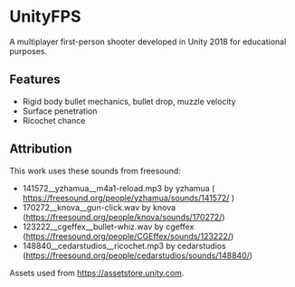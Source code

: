 # UnityFPS
A multiplayer first-person shooter developed in Unity 2018 for educational purposes.

## Features
- Rigid body bullet mechanics, bullet drop, muzzle velocity
- Surface penetration
- Ricochet chance

## Attribution
This work uses these sounds from freesound:
- 141572__yzhamua__m4a1-reload.mp3 by yzhamua ( https://freesound.org/people/yzhamua/sounds/141572/ )
- 170272__knova__gun-click.wav by knova (https://freesound.org/people/knova/sounds/170272/)
- 123222__cgeffex__bullet-whiz.wav by cgeffex (https://freesound.org/people/CGEffex/sounds/123222/)
- 148840__cedarstudios__ricochet.mp3 by cedarstudios (https://freesound.org/people/cedarstudios/sounds/148840/)

Assets used from https://assetstore.unity.com.
